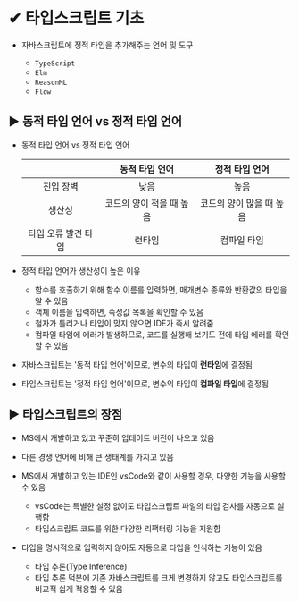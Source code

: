 # ✔ 타입스크립트 기초

- 자바스크립트에 정적 타입을 추가해주는 언어 및 도구

  - `TypeScript`
  - `Elm`
  - `ReasonML`
  - `Flow`

## ▶ 동적 타입 언어 vs 정적 타입 언어

- 동적 타입 언어 vs 정적 타입 언어

  |                     |      동적 타입 언어      |      정적 타입 언어      |
  | :-----------------: | :----------------------: | :----------------------: |
  |      진입 장벽      |           낮음           |           높음           |
  |       생산성        | 코드의 양이 적을 때 높음 | 코드의 양이 많을 때 높음 |
  | 타입 오류 발견 타임 |          런타임          |       컴파일 타임        |

- 정적 타입 언어가 생산성이 높은 이유

  - 함수를 호출하기 위해 함수 이름를 입력하면, 매개변수 종류와 반환값의 타입을 알 수 있음
  - 객체 이름을 입력하면, 속성값 목록을 확인할 수 있음
  - 철자가 틀리거나 타입이 맞지 않으면 IDE가 즉시 알려줌
  - 컴파일 타임에 에러가 발생하므로, 코드를 실행해 보기도 전에 타입 에러를 확인할 수 있음

- 자바스크립트는 '동적 타입 언어'이므로, 변수의 타입이 **런타임**에 결정됨
- 타입스크립트는 '정적 타입 언어'이므로, 변수의 타입이 **컴파일 타임**에 결정됨

## ▶ 타입스크립트의 장점

- MS에서 개발하고 있고 꾸준히 업데이트 버전이 나오고 있음
- 다른 경쟁 언어에 비해 큰 생태계를 가지고 있음
- MS에서 개발하고 있는 IDE인 vsCode와 같이 사용할 경우, 다양한 기능을 사용할 수 있음

  - vsCode는 특별한 설정 없이도 타입스크립트 파일의 타입 검사를 자동으로 실행함
  - 타입스크립트 코드를 위한 다양한 리팩터링 기능을 지원함

- 타입을 명시적으로 입력하지 않아도 자동으로 타입을 인식하는 기능이 있음

  - 타입 추론(Type Inference)
  - 타입 추론 덕분에 기존 자바스크립트를 크게 변경하지 않고도 타입스크립트를 비교적 쉽게 적용할 수 있음
